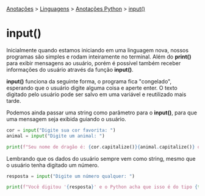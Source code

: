 <link rel="stylesheet" type="text/css" href="../../CSS/dark-theme.css">

[Anotações](../../) > [Linguagens](../Index.md) > [Anotações Python](./Index.md) > [input()](./Input.md)

# input()

Inicialmente quando estamos iniciando em uma linguagem nova, nossos programas são simples e rodam inteiramente no terminal. Além do **print()** para exibir mensagens ao usuário, porém é possível também receber informações do usuário através da função **input()**.

**input()** funciona da seguinte forma, o programa fica "congelado", esperando que o usuário digite alguma coisa e aperte enter. O texto digitado pelo usuário pode ser salvo em uma variável e reutilizado mais tarde. 

Podemos ainda passar uma string como parâmetro para o **input()**, para que uma mensagem seja exibida guiando o usuário.

```python
cor = input("Digite sua cor favorita: ")
animal = input("Digite um animal: ")

print(f"Seu nome de dragão é: {cor.capitalize()}{animal.capitalize()} o Terrível!")
```

Lembrando que os dados do usuário sempre vem como string, mesmo que o usuário tenha digitado um número.

```python
resposta = input("Digite um número qualquer: ")

print(f"Você digitou '{resposta}' e o Python acha que isso é do tipo {type(resposta).__name__}.") #resposta é um int
```